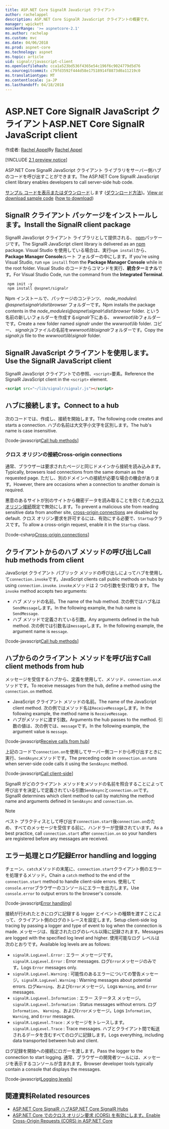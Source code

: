 ```yaml
---
title: ASP.NET Core SignalR JavaScript クライアント
author: rachelappel
description: ASP.NET Core SignalR JavaScript クライアントの概要です。
manager: wpickett
monikerRange: '>= aspnetcore-2.1'
ms.author: rachelap
ms.custom: mvc
ms.date: 04/06/2018
ms.prod: aspnet-core
ms.technology: aspnet
ms.topic: article
uid: signalr/javascript-client
ms.openlocfilehash: cca1a523bd536f4365e54c196f6c9024779d5d76
ms.sourcegitcommit: c79fd3592f444d58e17518914f8873d0a11219c0
ms.translationtype: MT
ms.contentlocale: ja-JP
ms.lasthandoff: 04/18/2018
---
```

# <a name="aspnet-core-signalr-javascript-client"></a><span data-ttu-id="dfe99-103">ASP.NET Core SignalR JavaScript クライアント</span><span class="sxs-lookup"><span data-stu-id="dfe99-103">ASP.NET Core SignalR JavaScript client</span></span>

<span data-ttu-id="dfe99-104">作成者: [Rachel Appel](http://twitter.com/rachelappel)</span><span class="sxs-lookup"><span data-stu-id="dfe99-104">By [Rachel Appel](http://twitter.com/rachelappel)</span></span>

[!INCLUDE [2.1 preview notice](~/includes/2.1.md)]

<span data-ttu-id="dfe99-105">ASP.NET Core SignalR JavaScript クライアント ライブラリをサーバー側ハブのコードを呼び出すことができます。</span><span class="sxs-lookup"><span data-stu-id="dfe99-105">The ASP.NET Core SignalR JavaScript client library enables developers to call server-side hub code.</span></span>

<span data-ttu-id="dfe99-106">[サンプル コードを表示またはダウンロード](https://github.com/aspnet/Docs/tree/live/aspnetcore/signalr/javascript-client/sample)します ([ダウンロード方法](xref:tutorials/index#how-to-download-a-sample))。</span><span class="sxs-lookup"><span data-stu-id="dfe99-106">[View or download sample code](https://github.com/aspnet/Docs/tree/live/aspnetcore/signalr/javascript-client/sample) ([how to download](xref:tutorials/index#how-to-download-a-sample))</span></span>

## <a name="install-the-signalr-client-package"></a><span data-ttu-id="dfe99-107">SignalR クライアント パッケージをインストールします。</span><span class="sxs-lookup"><span data-stu-id="dfe99-107">Install the SignalR client package</span></span>

<span data-ttu-id="dfe99-108">SignalR JavaScript クライアント ライブラリとして提供される、 [npm](https://www.npmjs.com/)パッケージです。</span><span class="sxs-lookup"><span data-stu-id="dfe99-108">The SignalR JavaScript client library is delivered as an [npm](https://www.npmjs.com/) package.</span></span> <span data-ttu-id="dfe99-109">Visual Studio を使用している場合は、実行`npm install`から、 **Package Manager Console**ルート フォルダーの中にします。</span><span class="sxs-lookup"><span data-stu-id="dfe99-109">If you're using Visual Studio, run `npm install` from the **Package Manager Console** while in the root folder.</span></span> <span data-ttu-id="dfe99-110">Visual Studio のコードからコマンドを実行、**統合ターミナル**です。</span><span class="sxs-lookup"><span data-stu-id="dfe99-110">For Visual Studio Code, run the command from the **Integrated Terminal**.</span></span>

  ```console
   npm init -y
   npm install @aspnet/signalr
  ```

<span data-ttu-id="dfe99-111">Npm インストールで、パッケージのコンテンツ、 *node_modules\\ @aspnet\signalr\dist\browser* フォルダーです。</span><span class="sxs-lookup"><span data-stu-id="dfe99-111">Npm installs the package contents in the *node_modules\\@aspnet\signalr\dist\browser* folder.</span></span> <span data-ttu-id="dfe99-112">という名前の新しいフォルダーを作成する*signalr*下にある、 *wwwroot\\lib*フォルダーです。</span><span class="sxs-lookup"><span data-stu-id="dfe99-112">Create a new folder named *signalr* under the *wwwroot\\lib* folder.</span></span> <span data-ttu-id="dfe99-113">コピー、 *signalr.js*ファイルの名前を*wwwroot\lib\signalr*フォルダーです。</span><span class="sxs-lookup"><span data-stu-id="dfe99-113">Copy the *signalr.js* file to the *wwwroot\lib\signalr* folder.</span></span>

## <a name="use-the-signalr-javascript-client"></a><span data-ttu-id="dfe99-114">SignalR JavaScript クライアントを使用します。</span><span class="sxs-lookup"><span data-stu-id="dfe99-114">Use the SignalR JavaScript client</span></span>

<span data-ttu-id="dfe99-115">SignalR JavaScript クライアントでの参照、`<script>`要素。</span><span class="sxs-lookup"><span data-stu-id="dfe99-115">Reference the SignalR JavaScript client in the `<script>` element.</span></span>

```html
<script src="~/lib/signalr/signalr.js"></script>
```

## <a name="connect-to-a-hub"></a><span data-ttu-id="dfe99-116">ハブに接続します。</span><span class="sxs-lookup"><span data-stu-id="dfe99-116">Connect to a hub</span></span>

<span data-ttu-id="dfe99-117">次のコードでは、作成し、接続を開始します。</span><span class="sxs-lookup"><span data-stu-id="dfe99-117">The following code creates and starts a connection.</span></span> <span data-ttu-id="dfe99-118">ハブの名前は大文字小文字を区別します。</span><span class="sxs-lookup"><span data-stu-id="dfe99-118">The hub's name is case insensitive.</span></span>

[!code-javascript[Call hub methods](javascript-client/sample/wwwroot/js/chat.js?range=1-2,18)]

### <a name="cross-origin-connections"></a><span data-ttu-id="dfe99-119">クロス オリジンの接続</span><span class="sxs-lookup"><span data-stu-id="dfe99-119">Cross-origin connections</span></span>

<span data-ttu-id="dfe99-120">通常、ブラウザーは要求されたページと同じドメインから接続を読み込みます。</span><span class="sxs-lookup"><span data-stu-id="dfe99-120">Typically, browsers load connections from the same domain as the requested page.</span></span> <span data-ttu-id="dfe99-121">ただし、別のドメインへの接続が必要な場合の機会があります。</span><span class="sxs-lookup"><span data-stu-id="dfe99-121">However, there are occasions when a connection to another domain is required.</span></span>

<span data-ttu-id="dfe99-122">悪意のあるサイトが別のサイトから機密データを読み取ることを防ぐため[クロス オリジン接続](xref:security/cors)既定で無効にします。</span><span class="sxs-lookup"><span data-stu-id="dfe99-122">To prevent a malicious site from reading sensitive data from another site, [cross-origin connections](xref:security/cors) are disabled by default.</span></span> <span data-ttu-id="dfe99-123">クロス オリジン要求を許可するには、有効にする必要で、`Startup`クラスです。</span><span class="sxs-lookup"><span data-stu-id="dfe99-123">To allow a cross-origin request, enable it in the `Startup` class.</span></span>

[!code-csharp[Cross-origin connections](javascript-client/sample/Startup.cs?highlight=29-34,55)]

## <a name="call-hub-methods-from-client"></a><span data-ttu-id="dfe99-124">クライアントからのハブ メソッドの呼び出し</span><span class="sxs-lookup"><span data-stu-id="dfe99-124">Call hub methods from client</span></span>

<span data-ttu-id="dfe99-125">JavaScript クライアント パブリック メソッドの呼び出しによってハブを使用して`connection.invoke`です。</span><span class="sxs-lookup"><span data-stu-id="dfe99-125">JavaScript clients call public methods on hubs by using `connection.invoke`.</span></span> <span data-ttu-id="dfe99-126">`invoke`メソッドは 2 つの引数を受け取ります。</span><span class="sxs-lookup"><span data-stu-id="dfe99-126">The `invoke` method accepts two arguments:</span></span>

* <span data-ttu-id="dfe99-127">ハブ メソッドの名前。</span><span class="sxs-lookup"><span data-stu-id="dfe99-127">The name of the hub method.</span></span> <span data-ttu-id="dfe99-128">次の例ではハブ名は`SendMessage`します。</span><span class="sxs-lookup"><span data-stu-id="dfe99-128">In the following example, the hub name is `SendMessage`.</span></span>
* <span data-ttu-id="dfe99-129">ハブ メソッドで定義されている引数。</span><span class="sxs-lookup"><span data-stu-id="dfe99-129">Any arguments defined in the hub method.</span></span> <span data-ttu-id="dfe99-130">次の例では引数名は`message`します。</span><span class="sxs-lookup"><span data-stu-id="dfe99-130">In the following example, the argument name is `message`.</span></span>

[!code-javascript[Call hub methods](javascript-client/sample/wwwroot/js/chat.js?range=14)]

## <a name="call-client-methods-from-hub"></a><span data-ttu-id="dfe99-131">ハブからのクライアント メソッドを呼び出す</span><span class="sxs-lookup"><span data-stu-id="dfe99-131">Call client methods from hub</span></span>

<span data-ttu-id="dfe99-132">メッセージを受信するハブから、定義を使用して、メソッド、`connection.on`メソッドです。</span><span class="sxs-lookup"><span data-stu-id="dfe99-132">To receive messages from the hub, define a method using the `connection.on` method.</span></span>

* <span data-ttu-id="dfe99-133">JavaScript クライアント メソッドの名前。</span><span class="sxs-lookup"><span data-stu-id="dfe99-133">The name of the JavaScript client method.</span></span> <span data-ttu-id="dfe99-134">次の例ではメソッド名は`ReceiveMessage`します。</span><span class="sxs-lookup"><span data-stu-id="dfe99-134">In the following example, the method name is `ReceiveMessage`.</span></span>
* <span data-ttu-id="dfe99-135">ハブがメソッドに渡す引数。</span><span class="sxs-lookup"><span data-stu-id="dfe99-135">Arguments the hub passes to the method.</span></span> <span data-ttu-id="dfe99-136">引数の値は、次の例では、`message`です。</span><span class="sxs-lookup"><span data-stu-id="dfe99-136">In the following example, the argument value is `message`.</span></span>

[!code-javascript[Receive calls from hub](javascript-client/sample/wwwroot/js/chat.js?range=4-9)]

<span data-ttu-id="dfe99-137">上記のコードで`connection.on`を使用してサーバー側コードから呼び出すときに実行、`SendAsync`メソッドです。</span><span class="sxs-lookup"><span data-stu-id="dfe99-137">The preceding code in `connection.on` runs when server-side code calls it using the `SendAsync` method.</span></span>

[!code-javascript[Call client-side](javascript-client/sample/hubs/chathub.cs?range=8-11)]

<span data-ttu-id="dfe99-138">SignalR がどのクライアント メソッドをメソッドの名前を照合することによって呼び出すを決定しで定義されている引数`SendAsync`と`connection.on`です。</span><span class="sxs-lookup"><span data-stu-id="dfe99-138">SignalR determines which client method to call by matching the method name and arguments defined in `SendAsync` and `connection.on`.</span></span>

> [!NOTE]
> <span data-ttu-id="dfe99-139">ベスト プラクティスとして呼び出す`connection.start`後`connection.on`のため、すべてのメッセージを受信する前に、ハンドラーが登録されています。</span><span class="sxs-lookup"><span data-stu-id="dfe99-139">As a best practice, call `connection.start` after `connection.on` so your handlers are registered before any messages are received.</span></span>

## <a name="error-handling-and-logging"></a><span data-ttu-id="dfe99-140">エラー処理とログ記録</span><span class="sxs-lookup"><span data-stu-id="dfe99-140">Error handling and logging</span></span>

<span data-ttu-id="dfe99-141">チェーン、`catch`メソッドの末尾に、`connection.start`クライアント側のエラーを処理するメソッド。</span><span class="sxs-lookup"><span data-stu-id="dfe99-141">Chain a `catch` method to the end of the `connection.start` method to handle client-side errors.</span></span> <span data-ttu-id="dfe99-142">使用して`console.error`ブラウザーのコンソールにエラーを出力します。</span><span class="sxs-lookup"><span data-stu-id="dfe99-142">Use `console.error` to output errors to the browser's console.</span></span>

[!code-javascript[Error handling](javascript-client/sample/wwwroot/js/chat.js?range=18)]

<span data-ttu-id="dfe99-143">接続が行われたときにログに記録する logger とイベントの種類を渡すことによって、クライアント側のログのトレースを設定します。</span><span class="sxs-lookup"><span data-stu-id="dfe99-143">Setup client-side log tracing by passing a logger and type of event to log when the connection is made.</span></span> <span data-ttu-id="dfe99-144">メッセージは、指定されたログのレベル以降に記録されます。</span><span class="sxs-lookup"><span data-stu-id="dfe99-144">Messages are logged with the specified log level and higher.</span></span> <span data-ttu-id="dfe99-145">使用可能なログ レベルは次のとおりです。</span><span class="sxs-lookup"><span data-stu-id="dfe99-145">Available log levels are as follows:</span></span>

* <span data-ttu-id="dfe99-146">`signalR.LogLevel.Error` : エラー メッセージです。</span><span class="sxs-lookup"><span data-stu-id="dfe99-146">`signalR.LogLevel.Error` : Error messages.</span></span> <span data-ttu-id="dfe99-147">ログ`Error`メッセージのみです。</span><span class="sxs-lookup"><span data-stu-id="dfe99-147">Logs `Error` messages only.</span></span>
* <span data-ttu-id="dfe99-148">`signalR.LogLevel.Warning` : 可能性のあるエラーについての警告メッセージ。</span><span class="sxs-lookup"><span data-stu-id="dfe99-148">`signalR.LogLevel.Warning` : Warning messages about potential errors.</span></span> <span data-ttu-id="dfe99-149">ログ`Warning`、および`Error`メッセージ。</span><span class="sxs-lookup"><span data-stu-id="dfe99-149">Logs `Warning`, and `Error` messages.</span></span>
* <span data-ttu-id="dfe99-150">`signalR.LogLevel.Information` : エラー ステータス メッセージ。</span><span class="sxs-lookup"><span data-stu-id="dfe99-150">`signalR.LogLevel.Information` : Status messages without errors.</span></span> <span data-ttu-id="dfe99-151">ログ`Information`、 `Warning`、および`Error`メッセージ。</span><span class="sxs-lookup"><span data-stu-id="dfe99-151">Logs `Information`, `Warning`, and `Error` messages.</span></span>
* <span data-ttu-id="dfe99-152">`signalR.LogLevel.Trace` : メッセージをトレースします。</span><span class="sxs-lookup"><span data-stu-id="dfe99-152">`signalR.LogLevel.Trace` : Trace messages.</span></span> <span data-ttu-id="dfe99-153">ハブとクライアント間で転送されるデータを含むすべてのログに記録します。</span><span class="sxs-lookup"><span data-stu-id="dfe99-153">Logs everything, including data transported between hub and client.</span></span>

<span data-ttu-id="dfe99-154">ログ記録を開始への接続にロガーを渡します。</span><span class="sxs-lookup"><span data-stu-id="dfe99-154">Pass the logger to the connection to start logging.</span></span> <span data-ttu-id="dfe99-155">通常、ブラウザーの開発者ツールには、メッセージを表示するコンソールが含まれます。</span><span class="sxs-lookup"><span data-stu-id="dfe99-155">Browser developer tools typically contain a console that displays the messages.</span></span>

[!code-javascript[Logging levels](javascript-client/sample/wwwroot/js/chat.js?range=1-2)]

## <a name="related-resources"></a><span data-ttu-id="dfe99-156">関連資料</span><span class="sxs-lookup"><span data-stu-id="dfe99-156">Related resources</span></span>

* [<span data-ttu-id="dfe99-157">ASP.NET Core SignalR ハブ</span><span class="sxs-lookup"><span data-stu-id="dfe99-157">ASP.NET Core SignalR Hubs</span></span>](xref:signalr/hubs)
* [<span data-ttu-id="dfe99-158">ASP.NET Core でのクロス オリジン要求 (CORS) を有効にします。</span><span class="sxs-lookup"><span data-stu-id="dfe99-158">Enable Cross-Origin Requests (CORS) in ASP.NET Core</span></span>](xref:security/cors)